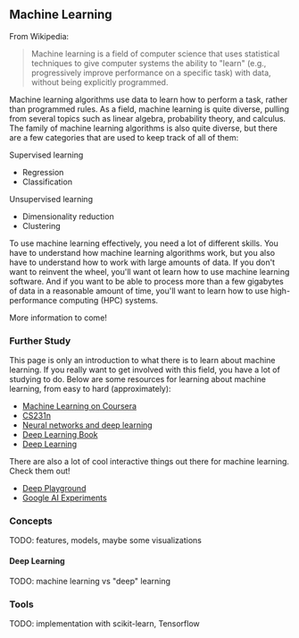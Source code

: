 ## Machine Learning

From Wikipedia:

> Machine learning is a field of computer science that uses statistical techniques to give computer systems the ability to "learn" (e.g., progressively improve performance on a specific task) with data, without being explicitly programmed.

Machine learning algorithms use data to learn how to perform a task, rather than programmed rules. As a field, machine learning is quite diverse, pulling from several topics such as linear algebra, probability theory, and calculus. The family of machine learning algorithms is also quite diverse, but there are a few categories that are used to keep track of all of them:

Supervised learning
- Regression
- Classification

Unsupervised learning
- Dimensionality reduction
- Clustering

To use machine learning effectively, you need a lot of different skills. You have to understand how machine learning algorithms work, but you also have to understand how to work with large amounts of data. If you don't want to reinvent the wheel, you'll want ot learn how to use machine learning software. And if you want to be able to process more than a few gigabytes of data in a reasonable amount of time, you'll want to learn how to use high-performance computing (HPC) systems.

More information to come!

### Further Study

This page is only an introduction to what there is to learn about machine learning. If you really want to get involved with this field, you have a lot of studying to do. Below are some resources for learning about machine learning, from easy to hard (approximately):

- [Machine Learning on Coursera](https://www.coursera.org/learn/machine-learning)
- [CS231n](http://cs231n.github.io/)
- [Neural networks and deep learning](http://neuralnetworksanddeeplearning.com/)
- [Deep Learning Book](http://www.deeplearningbook.org/)
- [Deep Learning](http://deeplearning.net/)

There are also a lot of cool interactive things out there for machine learning. Check them out!

- [Deep Playground](http://playground.tensorflow.org/)
- [Google AI Experiments](https://experiments.withgoogle.com/ai)

### Concepts

TODO: features, models, maybe some visualizations

#### Deep Learning

TODO: machine learning vs "deep" learning

### Tools

TODO: implementation with scikit-learn, Tensorflow
